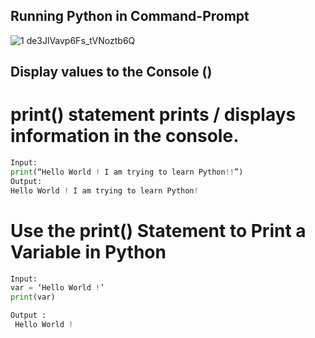 ## Running Python in Command-Prompt
![1 de3JlVavp6Fs_tVNoztb6Q](https://user-images.githubusercontent.com/116889143/201987018-03655321-01c2-4031-bc7b-c5db69ff0d5c.png)

## Display values to the Console ()

# print() statement prints / displays information in the console.
```python
Input:
print(“Hello World ! I am trying to learn Python!!”)
Output:
Hello World ! I am trying to learn Python!
```
# Use the print() Statement to Print a Variable in Python
```python
Input:
var = ‘Hello World !’
print(var)

Output :
 Hello World ! 
```
